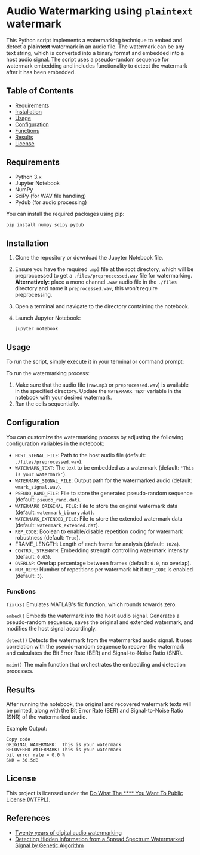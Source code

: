 # Audio Watermarking using `plaintext` watermark

This Python script implements a watermarking technique to embed and detect a **plaintext** watermark in an audio file. The watermark can be any text string, which is converted into a binary format and embedded into a host audio signal. The script uses a pseudo-random sequence for watermark embedding and includes functionality to detect the watermark after it has been embedded.

## Table of Contents

- [Requirements](#requirements)
- [Installation](#installation)
- [Usage](#usage)
- [Configuration](#configuration)
- [Functions](#functions)
- [Results](#results)
- [License](#license)

## Requirements

- Python 3.x
- Jupyter Notebook
- NumPy
- SciPy (for WAV file handling)
- Pydub (for audio processing)

You can install the required packages using pip:

```bash
pip install numpy scipy pydub
```

## Installation

1. Clone the repository or download the Jupyter Notebook file.

2. Ensure you have the required `.mp3` file at the root directory, which will be preproccessed to get a `.files/preproccessed.wav` file for watermarking. 
   **Alternatively**: place a mono channel `.wav` audio file in the `./files` directory and name it `preprocessed.wav`, this won't require preprocessing. 

3. Open a terminal and navigate to the directory containing the notebook.

4. Launch Jupyter Notebook:

   ```
   jupyter notebook
   ```

## Usage
To run the script, simply execute it in your terminal or command prompt:

To run the watermarking process:

1. Make sure that the audio file (`raw.mp3` or `preprocessed.wav`) is available in the specified directory.
Update the `WATERMARK_TEXT` variable in the notebook with your desired watermark.
2. Run the cells sequentially.

## Configuration

You can customize the watermarking process by adjusting the following configuration variables in the notebook:

- `HOST_SIGNAL_FILE`: Path to the host audio file (default: `./files/preprocessed.wav`).
- `WATERMARK_TEXT`: The text to be embedded as a watermark (default: `'This is your watermark'`).
- `WATERMARK_SIGNAL_FILE`: Output path for the watermarked audio (default: `wmark_signal.wav`).
- `PSEUDO_RAND_FILE`: File to store the generated pseudo-random sequence (default: `pseudo_rand.dat`).
- `WATERMARK_ORIGINAL_FILE`: File to store the original watermark data (default: `watermark_binary.dat`).
- `WATERMARK_EXTENDED_FILE`: File to store the extended watermark data (default: `watermark_extended.dat`).
- `REP_CODE`: Boolean to enable/disable repetition coding for watermark robustness (default: `True`).
- FRAME_LENGTH: Length of each frame for analysis (default: `1024`).
- `CONTROL_STRENGTH`: Embedding strength controlling watermark intensity (default: `0.03`).
- `OVERLAP`: Overlap percentage between frames (default: `0.0`, no overlap).
- `NUM_REPS`: Number of repetitions per watermark bit if `REP_CODE` is enabled (default: `3`).

### Functions

`fix(xs)`
Emulates MATLAB's fix function, which rounds towards zero.

`embed()`
Embeds the watermark into the host audio signal. Generates a pseudo-random sequence, saves the original and extended watermark, and modifies the host signal accordingly.

`detect()`
Detects the watermark from the watermarked audio signal. It uses correlation with the pseudo-random sequence to recover the watermark and calculates the Bit Error Rate (BER) and Signal-to-Noise Ratio (SNR).

`main()`
The main function that orchestrates the embedding and detection processes.

## Results
After running the notebook, the original and recovered watermark texts will be printed, along with the Bit Error Rate (BER) and Signal-to-Noise Ratio (SNR) of the watermarked audio.

Example Output:
```plaintext
Copy code
ORIGINAL WATERMARK:  This is your watermark  
RECOVERED WATERMARK: This is your watermark  
bit error rate = 0.0 %  
SNR = 30.5dB
```  

## License

This project is licensed under the [Do What The **** You Want To Public License (WTFPL)](https://choosealicense.com/licenses/wtfpl/).

## References
- [Twenty years of digital audio watermarking](https://www.sciencedirect.com/science/article/abs/pii/S0165168416300263)
- [Detecting Hidden Information from a Spread Spectrum Watermarked Signal by Genetic Algorithm](https://ieeexplore.ieee.org/document/1688305)